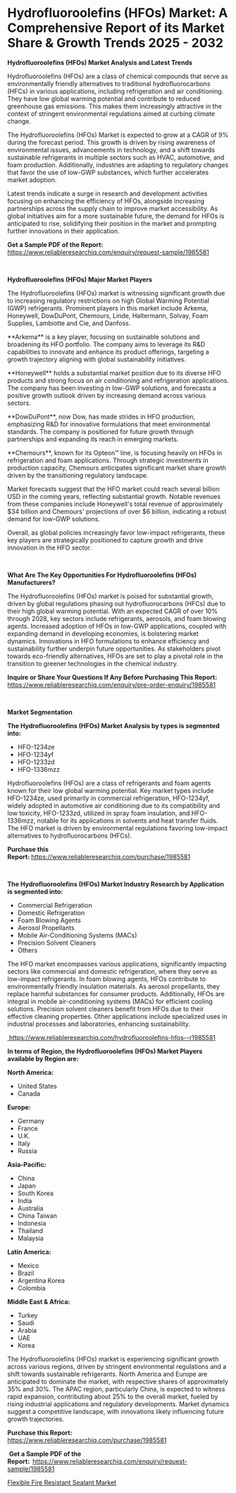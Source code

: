 <p><h1>Hydrofluoroolefins (HFOs) Market: A Comprehensive Report of its Market Share & Growth Trends 2025 - 2032</h1></p><p><strong>Hydrofluoroolefins (HFOs) Market Analysis and Latest Trends</strong></p>
<p><p>Hydrofluoroolefins (HFOs) are a class of chemical compounds that serve as environmentally friendly alternatives to traditional hydrofluorocarbons (HFCs) in various applications, including refrigeration and air conditioning. They have low global warming potential and contribute to reduced greenhouse gas emissions. This makes them increasingly attractive in the context of stringent environmental regulations aimed at curbing climate change.</p><p>The Hydrofluoroolefins (HFOs) Market is expected to grow at a CAGR of 9% during the forecast period. This growth is driven by rising awareness of environmental issues, advancements in technology, and a shift towards sustainable refrigerants in multiple sectors such as HVAC, automotive, and foam production. Additionally, industries are adapting to regulatory changes that favor the use of low-GWP substances, which further accelerates market adoption. </p><p>Latest trends indicate a surge in research and development activities focusing on enhancing the efficiency of HFOs, alongside increasing partnerships across the supply chain to improve market accessibility. As global initiatives aim for a more sustainable future, the demand for HFOs is anticipated to rise, solidifying their position in the market and prompting further innovations in their application.</p></p>
<p><strong>Get a Sample PDF of the Report:&nbsp;</strong> <a href="https://www.reliableresearchiq.com/enquiry/request-sample/1985581?utm_campaign=2275&utm_medium=2&utm_source=Github&utm_content=ia&utm_term=04022025&utm_id=hydrofluoroolefins-hfos">https://www.reliableresearchiq.com/enquiry/request-sample/1985581</a></p>
<p>&nbsp;</p>
<p><strong>Hydrofluoroolefins (HFOs) Major Market Players</strong></p>
<p><p>The Hydrofluoroolefins (HFOs) market is witnessing significant growth due to increasing regulatory restrictions on high Global Warming Potential (GWP) refrigerants. Prominent players in this market include Arkema, Honeywell, DowDuPont, Chemours, Linde, Haltermann, Solvay, Foam Supplies, Lambiotte and Cie, and Danfoss.</p><p>**Arkema** is a key player, focusing on sustainable solutions and broadening its HFO portfolio. The company aims to leverage its R&D capabilities to innovate and enhance its product offerings, targeting a growth trajectory aligning with global sustainability initiatives.</p><p>**Honeywell** holds a substantial market position due to its diverse HFO products and strong focus on air conditioning and refrigeration applications. The company has been investing in low-GWP solutions, and forecasts a positive growth outlook driven by increasing demand across various sectors.</p><p>**DowDuPont**, now Dow, has made strides in HFO production, emphasizing R&D for innovative formulations that meet environmental standards. The company is positioned for future growth through partnerships and expanding its reach in emerging markets.</p><p>**Chemours**, known for its Opteon™ line, is focusing heavily on HFOs in refrigeration and foam applications. Through strategic investments in production capacity, Chemours anticipates significant market share growth driven by the transitioning regulatory landscape.</p><p>Market forecasts suggest that the HFO market could reach several billion USD in the coming years, reflecting substantial growth. Notable revenues from these companies include Honeywell's total revenue of approximately $34 billion and Chemours' projections of over $6 billion, indicating a robust demand for low-GWP solutions.</p><p>Overall, as global policies increasingly favor low-impact refrigerants, these key players are strategically positioned to capture growth and drive innovation in the HFO sector.</p></p>
<p>&nbsp;</p>
<p><strong>What Are The Key Opportunities For Hydrofluoroolefins (HFOs) Manufacturers?</strong></p>
<p><p>The Hydrofluoroolefins (HFOs) market is poised for substantial growth, driven by global regulations phasing out hydrofluorocarbons (HFCs) due to their high global warming potential. With an expected CAGR of over 10% through 2028, key sectors include refrigerants, aerosols, and foam blowing agents. Increased adoption of HFOs in low-GWP applications, coupled with expanding demand in developing economies, is bolstering market dynamics. Innovations in HFO formulations to enhance efficiency and sustainability further underpin future opportunities. As stakeholders pivot towards eco-friendly alternatives, HFOs are set to play a pivotal role in the transition to greener technologies in the chemical industry.</p></p>
<p><strong>Inquire or Share Your Questions If Any Before Purchasing This Report:</strong> <a href="https://www.reliableresearchiq.com/enquiry/pre-order-enquiry/1985581?utm_campaign=2275&utm_medium=2&utm_source=Github&utm_content=ia&utm_term=04022025&utm_id=hydrofluoroolefins-hfos">https://www.reliableresearchiq.com/enquiry/pre-order-enquiry/1985581</a></p>
<p>&nbsp;</p>
<p><strong>Market Segmentation</strong></p>
<p><strong>The Hydrofluoroolefins (HFOs) Market Analysis by types is segmented into:</strong></p>
<p><ul><li>HFO-1234ze</li><li>HFO-1234yf</li><li>HFO-1233zd</li><li>HFO-1336mzz</li></ul></p>
<p><p>Hydrofluoroolefins (HFOs) are a class of refrigerants and foam agents known for their low global warming potential. Key market types include HFO-1234ze, used primarily in commercial refrigeration, HFO-1234yf, widely adopted in automotive air conditioning due to its compatibility and low toxicity, HFO-1233zd, utilized in spray foam insulation, and HFO-1336mzz, notable for its applications in solvents and heat transfer fluids. The HFO market is driven by environmental regulations favoring low-impact alternatives to hydrofluorocarbons (HFCs).</p></p>
<p><strong>Purchase this Report:&nbsp;</strong><a href="https://www.reliableresearchiq.com/purchase/1985581?utm_campaign=2275&utm_medium=2&utm_source=Github&utm_content=ia&utm_term=04022025&utm_id=hydrofluoroolefins-hfos">https://www.reliableresearchiq.com/purchase/1985581</a></p>
<p>&nbsp;</p>
<p><strong>The Hydrofluoroolefins (HFOs) Market Industry Research by Application is segmented into:</strong></p>
<p><ul><li>Commercial Refrigeration</li><li>Domestic Refrigeration</li><li>Foam Blowing Agents</li><li>Aerosol Propellants</li><li>Mobile Air-Conditioning Systems (MACs)</li><li>Precision Solvent Cleaners</li><li>Others</li></ul></p>
<p><p>The HFO market encompasses various applications, significantly impacting sectors like commercial and domestic refrigeration, where they serve as low-impact refrigerants. In foam blowing agents, HFOs contribute to environmentally friendly insulation materials. As aerosol propellants, they replace harmful substances for consumer products. Additionally, HFOs are integral in mobile air-conditioning systems (MACs) for efficient cooling solutions. Precision solvent cleaners benefit from HFOs due to their effective cleaning properties. Other applications include specialized uses in industrial processes and laboratories, enhancing sustainability.</p></p>
<p><a href="https://www.reliableresearchiq.com/hydrofluoroolefins-hfos--r1985581?utm_campaign=2275&utm_medium=2&utm_source=Github&utm_content=ia&utm_term=04022025&utm_id=hydrofluoroolefins-hfos">&nbsp;https://www.reliableresearchiq.com/hydrofluoroolefins-hfos--r1985581</a></p>
<p><strong>In terms of Region, the Hydrofluoroolefins (HFOs) Market Players available by Region are:</strong></p>
<p>
    <p> <strong> North America: </strong>
        <ul>
            <li>United States</li>
            <li>Canada</li>
        </ul>
        </p> 
    <p> <strong> Europe: </strong>
        <ul>
            <li>Germany</li>
            <li>France</li>
            <li>U.K.</li>
            <li>Italy</li>
            <li>Russia</li>
        </ul>
        </p> 
    <p> <strong> Asia-Pacific: </strong>
        <ul>
            <li>China</li>
            <li>Japan</li>
            <li>South Korea</li>
            <li>India</li>
            <li>Australia</li>
            <li>China Taiwan</li>
            <li>Indonesia</li>
            <li>Thailand</li>
            <li>Malaysia</li>
        </ul>
        </p> 
    <p> <strong> Latin America: </strong>
        <ul>
            <li>Mexico</li>
            <li>Brazil</li>
            <li>Argentina Korea</li>
            <li>Colombia</li>
        </ul>
        </p> 
    <p> <strong> Middle East & Africa: </strong>
        <ul>
            <li>Turkey</li>
            <li>Saudi</li>
            <li>Arabia</li>
            <li>UAE</li>
            <li>Korea</li>
        </ul>
    </p>
    </p>
<p><p>The Hydrofluoroolefins (HFOs) market is experiencing significant growth across various regions, driven by stringent environmental regulations and a shift towards sustainable refrigerants. North America and Europe are anticipated to dominate the market, with respective shares of approximately 35% and 30%. The APAC region, particularly China, is expected to witness rapid expansion, contributing about 25% to the overall market, fueled by rising industrial applications and regulatory developments. Market dynamics suggest a competitive landscape, with innovations likely influencing future growth trajectories.</p></p>
<p><strong>Purchase this Report: </strong><a href="https://www.reliableresearchiq.com/purchase/1985581?utm_campaign=2275&utm_medium=2&utm_source=Github&utm_content=ia&utm_term=04022025&utm_id=hydrofluoroolefins-hfos">https://www.reliableresearchiq.com/purchase/1985581</a></p>
<p>&nbsp;<strong>Get a Sample PDF of the Report:&nbsp;&nbsp;</strong><a href="https://www.reliableresearchiq.com/enquiry/request-sample/1985581?utm_campaign=2275&utm_medium=2&utm_source=Github&utm_content=ia&utm_term=04022025&utm_id=hydrofluoroolefins-hfos">https://www.reliableresearchiq.com/enquiry/request-sample/1985581</a></p>
<p><strong></strong></p>
<p><p><a href="https://github.com/DianaWilson796/Market-Research-Report-List-1/blob/main/flexible-fire-resistant-sealant-market.md?utm_campaign=2275&utm_medium=2&utm_source=Github&utm_content=ia&utm_term=04022025&utm_id=hydrofluoroolefins-hfos">Flexible Fire Resistant Sealant Market</a></p></p>